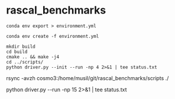 # rascal_benchmarks



```
conda env export > environment.yml
```

```
conda env create -f environment.yml
```

```
mkdir build
cd build
cmake .. && make -j4
cd ../scripts/
python driver.py --init --run -np 4 2>&1 | tee status.txt
```

rsync -avzh cosmo3:/home/musil/git/rascal_benchmarks/scripts ./

python driver.py --run -np 15 2>&1 | tee status.txt
